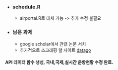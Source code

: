 - ### schedule.R
  - airportal.R로 대체 가능 -> 추가 수정 불필요
       
- ### 남은 과제
  - google scholar에서 관련 논문 서치
  - 추가적으로 스크래핑 할 사이트 [datago](https://www.data.go.kr)

#### API 데이터 함수 생성, 국내,국제,실시간 운항현황 수정 완료.
